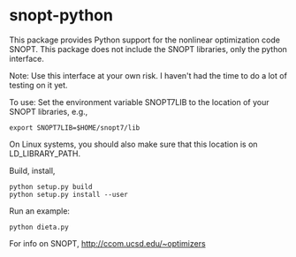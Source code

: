 snopt-python
================

This package provides Python support for the nonlinear optimization code SNOPT.  This package does not include the SNOPT libraries, only the python interface.

Note: Use this interface at your own risk.  I haven't had the time to do a lot of testing on it yet.

To use:
Set the environment variable SNOPT7LIB to the location of your SNOPT libraries, e.g.,
```
export SNOPT7LIB=$HOME/snopt7/lib
```
On Linux systems, you should also make sure that this location is on LD_LIBRARY_PATH.

Build, install,
```
python setup.py build
python setup.py install --user
```

Run an example:
```
python dieta.py
```

For info on SNOPT, http://ccom.ucsd.edu/~optimizers
